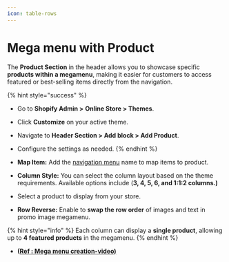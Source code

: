 ```yaml
---
icon: table-rows
---
```


# Mega menu with Product

The **Product Section** in the header allows you to showcase specific **products within a megamenu**, making it easier for customers to access featured or best-selling items directly from the navigation.

{% hint style="success" %}
* Go to **Shopify Admin >** **Online Store > Themes**.
* Click **Customize** on your active theme.
* Navigate to **Header Section > Add block > Add Product**.
* Configure the settings as needed.
{% endhint %}

* **Map Item:** Add the [navigation menu](https://wedesignthemes.gitbook.io/bookly/header-group/navigation-menu) name to map items to product.
* **Column Style:** You can select the column layout based on the theme requirements. Available options include (**3, 4, 5, 6, and 1:1:2 columns.)**
* Select a product to display from your store.
* **Row Reverse:** Enable to **swap the row order** of images and text in promo image megamenu.

{% hint style="info" %}
Each column can display a **single product**, allowing up to **4 featured products** in the megamenu.
{% endhint %}

* **(**[**Ref : Mega menu creation-video)**](https://wedesignthemes.gitbook.io/bookly/menu-and-mega-menu/mega-menu-creation-video)
